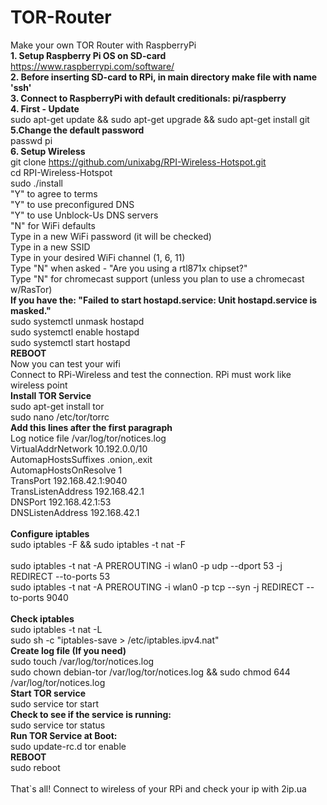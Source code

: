 # TOR-Router <br>
Make your own TOR Router with RaspberryPi <br>
**1. Setup  Raspberry Pi OS on SD-card** <br>
https://www.raspberrypi.com/software/ <br>
**2. Before inserting SD-card to RPi, in main directory make file with name 'ssh'** <br>
**3. Connect to RaspberryPi with default creditionals: pi/raspberry** <br>
**4. First - Update** <br>
sudo apt-get update && sudo apt-get upgrade && sudo apt-get install git <br>
**5.Change the default password** <br>
passwd pi <br>
**6. Setup Wireless** <br>
git clone https://github.com/unixabg/RPI-Wireless-Hotspot.git <br>
cd RPI-Wireless-Hotspot <br>
sudo ./install <br>
"Y" to agree to terms <br>
"Y" to use preconfigured DNS <br>
"Y" to use Unblock-Us DNS servers <br>
"N" for WiFi defaults <br>
Type in a new WiFi password (it will be checked) <br>
Type in a new SSID <br>
Type in your desired WiFi channel (1, 6, 11) <br>
Type "N" when asked - "Are you using a rtl871x chipset?" <br>
Type "N" for chromecast support (unless you plan to use a chromecast w/RasTor) <br>
**If you have the: "Failed to start hostapd.service: Unit hostapd.service is masked."** <br>
sudo systemctl unmask hostapd <br>
sudo systemctl enable hostapd <br>
sudo systemctl start hostapd <br>
**REBOOT**<br>
Now you can test your wifi<br>
Connect to RPi-Wireless and test the connection. RPi must work like wireless point<br>
**Install TOR Service**<br>
sudo apt-get install tor<br>
sudo nano /etc/tor/torrc<br>
**Add this lines after the first paragraph**<br>
Log notice file /var/log/tor/notices.log<br>
VirtualAddrNetwork 10.192.0.0/10<br>
AutomapHostsSuffixes .onion,.exit<br>
AutomapHostsOnResolve 1<br>
TransPort 192.168.42.1:9040<br>
TransListenAddress 192.168.42.1<br>
DNSPort 192.168.42.1:53<br>
DNSListenAddress 192.168.42.1<br>
<br>
**Configure iptables**<br>
sudo iptables -F && sudo iptables -t nat -F <br><br>
sudo iptables -t nat -A PREROUTING -i wlan0 -p udp --dport 53 -j REDIRECT --to-ports 53 <br>
sudo iptables -t nat -A PREROUTING -i wlan0 -p tcp --syn -j REDIRECT --to-ports 9040 <br>
<br>
**Check iptables**<br>
sudo iptables -t nat -L<br>
sudo sh -c "iptables-save > /etc/iptables.ipv4.nat"<br>
**Create log file (If you need)**<br>
sudo touch /var/log/tor/notices.log <br>
sudo chown debian-tor /var/log/tor/notices.log && sudo chmod 644 /var/log/tor/notices.log <br>
**Start TOR service**<br>
sudo service tor start<br>
**Check to see if the service is running:**<br>
sudo service tor status<br>
**Run TOR Service at Boot:**<br>
sudo update-rc.d tor enable<br>
**REBOOT**<br>
sudo reboot<br>
<br>
That`s all! Connect to wireless of your RPi and check your ip with 2ip.ua<br>
<br><br>

